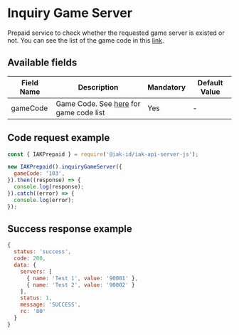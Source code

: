 # Inquiry Game Server
Prepaid service to check whether the requested game server is existed or not. You can see the list of the game code in this [link](https://api.iak.id/docs/reference/docs/prepaid/game-format.md#inquiry-game-id).

## Available fields
| Field Name | Description | Mandatory | Default Value |
|---|---|---|---|
| gameCode | Game Code. See [here](https://api.iak.id/docs/reference/docs/prepaid/game-format.md) for game code list | Yes | - |

## Code request example
```js
const { IAKPrepaid } = require('@iak-id/iak-api-server-js');

new IAKPrepaid().inquiryGameServer({
  gameCode: '103',
}).then((response) => {
  console.log(response);
}).catch((error) => {
  console.log(error);
});
```

## Success response example
```js
{
  status: 'success',
  code: 200,
  data: {
    servers: [
      { name: 'Test 1', value: '90001' },
      { name: 'Test 2', value: '90002' }
    ],
    status: 1,
    message: 'SUCCESS',
    rc: '00'
  }
}
```